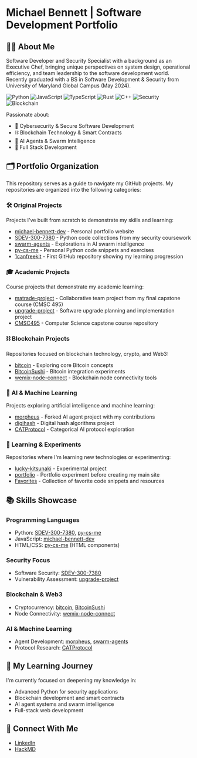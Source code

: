 # Michael Bennett | Software Development Portfolio

## 👨‍💻 About Me
Software Developer and Security Specialist with a background as an Executive Chef, bringing unique perspectives on system design, operational efficiency, and team leadership to the software development world. Recently graduated with a BS in Software Development & Security from University of Maryland Global Campus (May 2024). 

![Python](https://img.shields.io/badge/Python-3776AB?style=for-the-badge&logo=python&logoColor=white)
![JavaScript](https://img.shields.io/badge/JavaScript-F7DF1E?style=for-the-badge&logo=javascript&logoColor=black)
![TypeScript](https://img.shields.io/badge/TypeScript-007ACC?style=for-the-badge&logo=typescript&logoColor=white)
![Rust](https://img.shields.io/badge/Rust-000000?style=for-the-badge&logo=rust&logoColor=white)
![C++](https://img.shields.io/badge/C++-00599C?style=for-the-badge&logo=cplusplus&logoColor=white)
![Security](https://img.shields.io/badge/Security-FF0000?style=for-the-badge&logo=shield&logoColor=white)
![Blockchain](https://img.shields.io/badge/Blockchain-121D33?style=for-the-badge&logo=bitcoin&logoColor=white)

Passionate about:
- 🔐 Cybersecurity & Secure Software Development
- ⛓️ Blockchain Technology & Smart Contracts
- 🤖 AI Agents & Swarm Intelligence
- 🧩 Full Stack Development

## 🗂️ Portfolio Organization
This repository serves as a guide to navigate my GitHub projects. My repositories are organized into the following categories:

### 🛠️ Original Projects
Projects I've built from scratch to demonstrate my skills and learning:

- [michael-bennett-dev](https://github.com/mbennett-labs/michael-bennett-dev) - Personal portfolio website
- [SDEV-300-7380](https://github.com/mbennett-labs/SDEV-300-7380) - Python code collections from my security coursework
- [swarm-agents](https://github.com/mbennett-labs/swarm-agents) - Explorations in AI swarm intelligence
- [py-cs-me](https://github.com/mbennett-labs/py-cs-me) - Personal Python code snippets and exercises
- [1canfreekit](https://github.com/mbennett-labs/1canfreekit) - First GitHub repository showing my learning progression

### 🎓 Academic Projects
Course projects that demonstrate my academic learning:

- [matrade-project](https://github.com/mbennett-labs/matrade-project) - Collaborative team project from my final capstone course (CMSC 495)
- [upgrade-project](https://github.com/mbennett-labs/upgrade-project) - Software upgrade planning and implementation project
- [CMSC495](https://github.com/mbennett-labs/CMSCR495) - Computer Science capstone course repository

### ⛓️ Blockchain Projects
Repositories focused on blockchain technology, crypto, and Web3:

- [bitcoin](https://github.com/mbennett-labs/bitcoin) - Exploring core Bitcoin concepts
- [BitcoinSushi](https://github.com/mbennett-labs/BitcoinSushi) - Bitcoin integration experiments
- [wemix-node-connect](https://github.com/mbennett-labs/wemix-node-connect) - Blockchain node connectivity tools

### 🤖 AI & Machine Learning
Projects exploring artificial intelligence and machine learning:

- [morpheus](https://github.com/mbennett-labs/morpheus) - Forked AI agent project with my contributions
- [digihash](https://github.com/mbennett-labs/digihash) - Digital hash algorithms project
- [CATProtocol](https://github.com/mbennett-labs/CATProtocol) - Categorical AI protocol exploration

### 🧪 Learning & Experiments
Repositories where I'm learning new technologies or experimenting:

- [lucky-kitsunaki](https://github.com/mbennett-labs/lucky-kitsunaki) - Experimental project
- [portfolio](https://github.com/mbennett-labs/portfolio) - Portfolio experiment before creating my main site
- [Favorites](https://github.com/mbennett-labs/Favorites) - Collection of favorite code snippets and resources

## 📚 Skills Showcase

### Programming Languages
- Python: [SDEV-300-7380](https://github.com/mbennett-labs/SDEV-300-7380), [py-cs-me](https://github.com/mbennett-labs/py-cs-me)
- JavaScript: [michael-bennett-dev](https://github.com/mbennett-labs/michael-bennett-dev)
- HTML/CSS: [py-cs-me](https://github.com/mbennett-labs/py-cs-me) (HTML components)

### Security Focus
- Software Security: [SDEV-300-7380](https://github.com/mbennett-labs/SDEV-300-7380)
- Vulnerability Assessment: [upgrade-project](https://github.com/mbennett-labs/upgrade-project)

### Blockchain & Web3
- Cryptocurrency: [bitcoin](https://github.com/mbennett-labs/bitcoin), [BitcoinSushi](https://github.com/mbennett-labs/BitcoinSushi)
- Node Connectivity: [wemix-node-connect](https://github.com/mbennett-labs/wemix-node-connect)

### AI & Machine Learning
- Agent Development: [morpheus](https://github.com/mbennett-labs/morpheus), [swarm-agents](https://github.com/mbennett-labs/swarm-agents)
- Protocol Research: [CATProtocol](https://github.com/mbennett-labs/CATProtocol)

## 🌱 My Learning Journey
I'm currently focused on deepening my knowledge in:
- Advanced Python for security applications
- Blockchain development and smart contracts
- AI agent systems and swarm intelligence
- Full-stack web development

## 🔗 Connect With Me
- [LinkedIn](https://www.linkedin.com/in/michael-bennett-a29a93103/)
- [HackMD](https://hackmd.io/@xbBf1zpRTXaSATerS04iJg)

